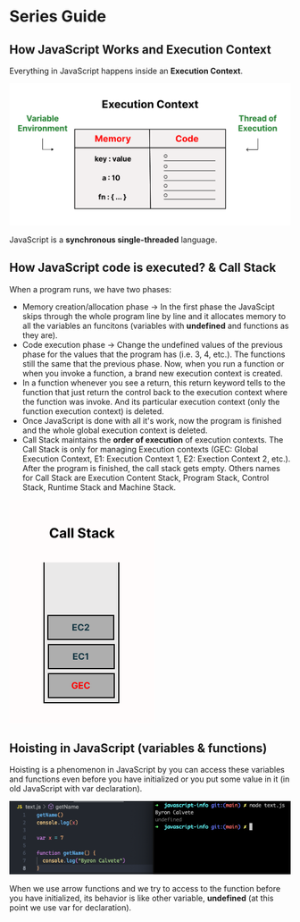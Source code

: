 # Series Guide

## How JavaScript Works and Execution Context

Everything in JavaScript happens inside an **Execution Context**.

![](img/execution-context.png)

JavaScript is a **synchronous single-threaded** language.

## How JavaScript code is executed? & Call Stack

When a program runs, we have two phases:
- Memory creation/allocation phase &rarr; In the first phase the JavaScipt skips through the whole program line by line and it allocates memory to all the variables an funcitons (variables with **undefined** and functions as they are).
- Code execution phase &rarr; Change the undefined values of the previous phase for the values that the program has (i.e. 3, 4, etc.). The functions still the same that the previous phase. Now, when you run a function or when you invoke a function, a brand new execution context is created.
- In a function whenever you see a return, this return keyword tells to the function that just return the control back to the execution context where the function was invoke. And its particular execution context (only the function execution context) is deleted.
- Once JavaScript is done with all it's work, now the program is finished and the whole global execution context is deleted.
- Call Stack maintains the **order of execution** of execution contexts. The Call Stack is only for managing Execution contexts (GEC: Global Execution Context, E1: Execution Context 1, E2: Exection Context 2, etc.). After the program is finished, the call stack gets empty. Others names for Call Stack are Execution Content Stack, Program Stack, Control Stack, Runtime Stack and Machine Stack.

![](img/call-stack.png)

## Hoisting in JavaScript (variables & functions)

Hoisting is a phenomenon in JavaScript by you can access these variables and functions even before you have initialized or you put some value in it (in old JavaScript with var declaration).

![](img/hoisting-with-var.png)

When we use arrow functions and we try to access to the function before you have initialized, its behavior is like other variable, **undefined** (at this point we use var for declaration).